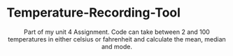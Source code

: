 # Temperature-Recording-Tool
<center>Part of my unit 4 Assignment. Code can take between 2 and 100 temperatures in either celsius or fahrenheit and calculate the mean, median and mode.</center>
